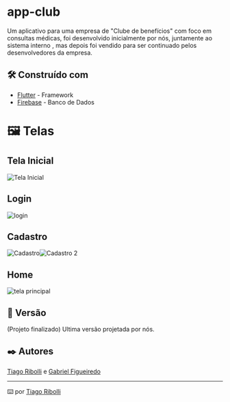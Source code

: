 # app-club

Um aplicativo para uma empresa de "Clube de benefícios" com foco em consultas médicas, foi desenvolvido inicialmente por nós, juntamente ao sistema interno , mas depois foi vendido para ser continuado pelos desenvolvedores da empresa.

## 🛠️ Construído com

* [Flutter](https://flutter.dev/) - Framework
* [Firebase](https://firebase.google.com/) - Banco de Dados

# 🖼️ Telas
## Tela Inicial
![Tela Inicial](https://github.com/user-attachments/assets/5bdea62f-969c-4d86-828d-d0733326537a)

## Login
![login](https://github.com/user-attachments/assets/d7aa3320-cc86-4f02-a124-ec95e72569f4)

## Cadastro
![Cadastro](https://github.com/user-attachments/assets/9300e25d-b3c4-4ffa-ac38-e43cfc0c0bf1)![Cadastro 2](https://github.com/user-attachments/assets/dd5f6b53-d041-4de5-9591-34a1de8dc617)

## Home
![tela principal](https://github.com/user-attachments/assets/73153bb4-dd7c-431f-992b-ae73a18e55a4)

## 📌 Versão

(Projeto finalizado) Ultima versão projetada por nós.

## ✒️ Autores

[Tiago Ribolli](https://gist.github.com/ribollitiago) e [Gabriel Figueiredo](https://gist.github.com/GabrielFMA)

---
⌨️ por [Tiago Ribolli](https://gist.github.com/ribollitiago)
